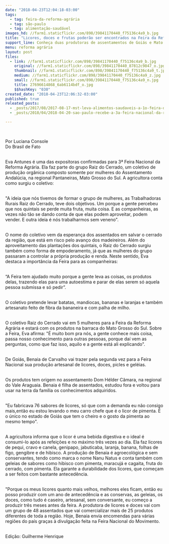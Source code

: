 ```yaml
---
date: "2018-04-23T12:04:18-03:00"
tags:
  - tag: feira-da-reforma-agrária
  - tag: são-paulo
  - tag: alimentação-saudável
images_hd: //farm1.staticflickr.com/898/39841170440_f75136c4a9_b.jpg
title: "Licores, doces e frutas poderão ser encontrados na Feira da Reforma Agrária"
support_line: Conheça duas produtoras de assentamentos de Goiás e Mato Grosso do Sul que vão expor na Feira em São Paulo
menu: reforma agrária
layout: post
files:
  - link: //farm1.staticflickr.com/898/39841170440_f75136c4a9_b.jpg
    original: //farm1.staticflickr.com/898/39841170440_87812c9847_o.jpg
    thumbnail: //farm1.staticflickr.com/898/39841170440_f75136c4a9_t.jpg
    medium: //farm1.staticflickr.com/898/39841170440_f75136c4a9_z.jpg
    small: //farm1.staticflickr.com/898/39841170440_f75136c4a9_n.jpg
    title: 27696614868_6ab6114bdf_o.jpg
    $$hashKey: "030"
created_date: "2018-04-23T12:06:32-03:00"
published: true
releated_posts:
  - _posts/2017/08/2017-08-17-mst-leva-alimentos-saudaveis-a-1o-feira-da-agricultura-familiar-de-itaberaba.md
  - _posts/2018/04/2018-04-20-sao-paulo-recebe-a-3a-feira-nacional-da-reforma-agraria-em-maio.md

---
```

<p>&nbsp;</p>

<p>Por Luciana Console<br />
Do Brasil de Fato&nbsp;&nbsp;</p>

<p><br />
Eva Antunes &eacute; uma das expositoras confirmadas para 3&ordf; Feira Nacional da Reforma Agr&aacute;ria. Ela faz parte do grupo Raiz do Cerrado, um coletivo de produ&ccedil;&atilde;o org&acirc;nica composto somente por mulheres do Assentamento Andal&uacute;cia, na regional Pantaneiras, Mato Grosso do Sul. A agricultora conta como surgiu o coletivo:</p>

<p><br />
&quot;A ideia que n&oacute;s tivemos de formar o grupo de mulheres, as Trabalhadoras Rurais Raiz do Cerrado, teve dois objetivos. Um porque a gente percebeu que nos quintais se perde muita fruta, muita coisa. E as companheiras, as vezes n&atilde;o t&atilde;o se dando conta de que elas podem aproveitar, podem vender. E outra ideia &eacute; n&oacute;s trabalharmos sem veneno&quot;.&nbsp;</p>

<p><br />
O nome do coletivo vem da esperan&ccedil;a dos assentados em salvar o cerrado da regi&atilde;o, que est&aacute; em risco pelo avan&ccedil;o dos madeireiros. Al&eacute;m do aproveitamento das planta&ccedil;&otilde;es dos quintais, o Raiz do Cerrado surgiu tamb&eacute;m como forma de empoderamento, j&aacute; que as mulheres do grupo passaram a controlar a pr&oacute;pria produ&ccedil;&atilde;o e renda. Neste sentido, Eva destaca a import&acirc;ncia da Feira para as companheiras:</p>

<p><br />
&ldquo;A Feira tem ajudado muito porque a gente leva as coisas, os produtos delas, trazendo elas para uma autoestima e parar de elas serem s&oacute; aquela pessoa submissa e s&oacute; pedir&rdquo;.</p>

<p><br />
O coletivo pretende levar batatas, mandiocas, bananas e laranjas e tamb&eacute;m artesanato feito de fibra da bananeira e com palha de milho.</p>

<p><br />
O coletivo Raiz do Cerrado vai em 5 mulheres para a Feira da Reforma Agr&aacute;ria e estar&aacute; com os produtos na barraca do Mato Grosso do Sul. Sobre a Feira, Eva afirma: &quot;&Eacute; muito bom pra n&oacute;s, a gente conhece mais coisa, passa nosso conhecimento para outras pessoas, porque da&iacute; vem as perguntas, como que faz isso, aquilo e a gente est&aacute; ali explicando&quot;.</p>

<p><br />
De Goi&aacute;s, Benaia de Carvalho vai trazer pela segunda vez para a Feira Nacional sua produ&ccedil;&atilde;o artesanal de licores, doces, picles e gel&eacute;ias.</p>

<p><br />
Os produtos tem origem no assentamento Dom H&eacute;lder C&acirc;mara, na regional do Vale Araguaia. Benaia &eacute; filha de assentados, estudou fora e voltou para usar na terra da fam&iacute;lia os conhecimentos adquiridos.</p>

<p><br />
&quot;Eu fabricava 76 sabores de licores, s&oacute; que com a demanda eu n&atilde;o consigo mais,ent&atilde;o eu estou levando o meu carro chefe que &eacute; o licor de pimenta. &Eacute; o &uacute;nico no estado de Goi&aacute;s que tem o cheiro e o gosto da pimenta ao mesmo tempo&quot;.</p>

<p><br />
A agricultora informa que o licor &eacute; uma bebida digestiva e o ideal &eacute; consumi-lo ap&oacute;s as refei&ccedil;&otilde;es e no m&aacute;ximo tr&ecirc;s vezes ao dia. Ela faz licores de pequi, cravo e canela, genipapo, jabuticaba, laranja, banana, folhas de figo, gengibre e de hibisco. A produ&ccedil;&atilde;o de Benaia &eacute; agroecol&oacute;gica e sem conservantes, tendo como marca o nome Nanu Natus e conta tamb&eacute;m com geleias de sabores como hibisco com pimenta, maracuj&aacute; e cagaita, fruta do cerrado, com pimenta. Ela garante a durabilidade dos licores, que come&ccedil;am a ser feitos com bastante anteced&ecirc;ncia.</p>

<p><br />
&quot;Porque os meus licores quanto mais velhos, melhores eles ficam, ent&atilde;o eu posso produzir com um ano de anteced&ecirc;ncia e as conservas, as geleias, os doces, como tudo &eacute; caseiro, artesanal, sem conversante, eu come&ccedil;o a produzir tr&ecirc;s meses antes da feira. A produtora de licores e doces vai com um grupo de 48 assentados que vai comercializar mais de 25 produtos diferentes de toda a regi&atilde;o. Hoje, Benaia envia encomendas para v&aacute;rias regi&otilde;es do pa&iacute;s gra&ccedil;as &agrave; divulga&ccedil;&atilde;o feita na Feira Nacional do Movimento.</p>

<p><br />
Edi&ccedil;&atilde;o: Guilherme Henrique</p>
